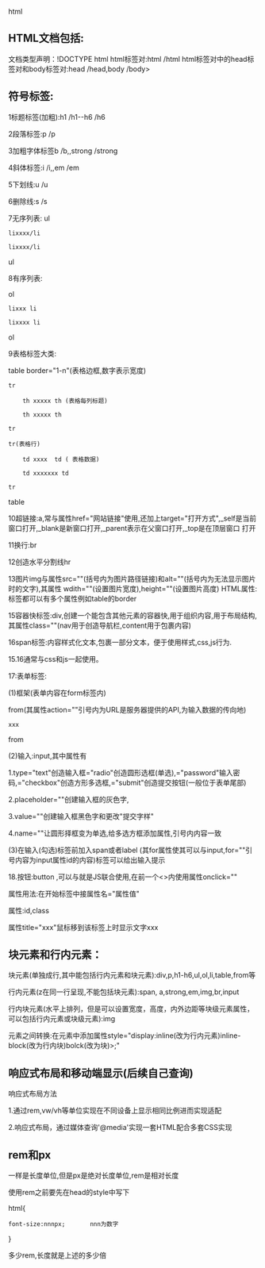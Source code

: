 html
## HTML文档包括:
文档类型声明：!DOCTYPE html
html标签对:html /html
html标签对中的head标签对和body标签对:head /head,body /body> 

## 符号标签:
1标题标签(加粗):h1 /h1--h6 /h6

2段落标签:p /p

3加粗字体标签b /b,,strong /strong

4斜体标签:i /i,,em /em

5下划线:u /u

6删除线:s /s

7无序列表:
ul

    lixxxx/li

    lixxxx/li

ul

8有序列表:

ol

    lixxx li

    lixxxx li

ol

9表格标签大类:

table border="1-n"(表格边框,数字表示宽度)

    tr

        th xxxxx th (表格每列标题)

        th xxxxx th

    tr

    tr(表格行)

        td xxxx  td ( 表格数据)

        td xxxxxxx td

    tr

table

10超链接:a,常与属性href="网站链接"使用,还加上target="打开方式",_self是当前窗口打开,_blank是新窗口打开,_parent表示在父窗口打开,_top是在顶层窗口
打开

11换行:br

12创造水平分割线hr

13图片img与属性src=""(括号内为图片路径链接)和alt=""(括号内为无法显示图片时的文字),其属性  wdith=""(设置图片宽度),height=""(设置图片高度)
HTML属性:标签都可以有多个属性例如table的border

15容器快标签:div,创建一个能包含其他元素的容器快,用于组织内容,用于布局结构,其属性class=""(nav用于创造导航栏,content用于包裹内容)

16span标签:内容样式化文本,包裹一部分文本，便于使用样式,css,js行为.

15.16通常与css和js一起使用。

17:表单标签:

(1)框架(表单内容在form标签内)

from(其属性action=""引号内为URL是服务器提供的API,为输入数据的传向地)

    xxx

from

(2)输入:input,其中属性有

1.type="text"创造输入框="radio"创造圆形选框(单选),="password"输入密码,="checkbox"创造方形多选框,="submit"创造提交按钮(一般位于表单尾部)

2.placeholder=""创建输入框的灰色字,

3.value=""创建输入框黑色字和更改"提交字样"

4.name=""让圆形择框变为单选,给多选方框添加属性,引号内内容一致

(3)在输入(勾选)标签前加入span或者label (其for属性使其可以与input,for=""引号内容为input属性id的内容)标签可以给出输入提示  

18.按钮:button ,可以与就是JS联合使用,在前一个<>内使用属性onclick=""

属性用法:在开始标签中接属性名="属性值"

属性:id,class

属性title="xxx"鼠标移到该标签上时显示文字xxx


## 块元素和行内元素：
块元素(单独成行,其中能包括行内元素和块元素):div,p,h1-h6,ul,ol,li,table,from等

行内元素(z在同一行呈现,不能包括块元素):span, a,strong,em,img,br,input

行内块元素(水平上排列，但是可以设置宽度，高度，内外边距等块级元素属性，可以包括行内元素或块级元素):img

元素之间转换:在元素中添加属性style="display:inline(改为行内元素)inline-block(改为行内块)bolck(改为块)>;"

## 响应式布局和移动端显示(后续自己查询)
响应式布局方法

1.通过rem,vw/vh等单位实现在不同设备上显示相同比例进而实现适配

2.响应式布局，通过媒体查询'@media'实现一套HTML配合多套CSS实现 


## rem和px
一样是长度单位,但是px是绝对长度单位,rem是相对长度

使用rem之前要先在head的style中写下

html{

    font-size:nnnpx;       nnn为数字

}

多少rem,长度就是上述的多少倍



